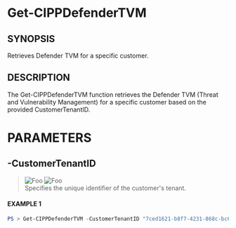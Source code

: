 # Get-CIPPDefenderTVM
## SYNOPSIS
Retrieves Defender TVM for a specific customer.
## DESCRIPTION
The Get-CIPPDefenderTVM function retrieves the Defender TVM (Threat and Vulnerability Management) for a specific customer based on the provided CustomerTenantID.
# PARAMETERS

## **-CustomerTenantID**
> ![Foo](https://img.shields.io/badge/Type-String-Blue?) ![Foo](https://img.shields.io/badge/Mandatory-TRUE-Red?) \
Specifies the unique identifier of the customer's tenant.

 #### EXAMPLE 1
```powershell
PS > Get-CIPPDefenderTVM -CustomerTenantID "7ced1621-b8f7-4231-868c-bc6b1a2f1778"
```

